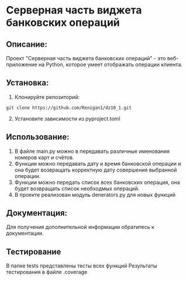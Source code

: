 # Серверная часть виджета банковских операций

## Описание:

Проект "Серверная часть виджета банковских операций" - это веб-приложение на Python, которое умеет отображать операции клиента.

## Установка:

1. Клонируйте репозиторий:
```
git clone https://github.com/Renigan1/dz10_1.git
```
2. Установите зависимости из pyproject.toml

## Использование:

1. В файле main.py можно в передавать различные именования номеров карт и счётов.
2. Функции можно передавать дату и время банковской операции и она будет возвращать корректную дату совершения выбранной операции.
3. Функции можно передать список всех банковских операция, она будет возвращать список необходмых операций.
4. В проекте реализован модуль denerators.py для новых функций

## Документация:

Для получения дополнительной информации обратитесь к документации.

## Тестирование

В папке tests представлены тесты всех функций
Результаты тестирования в файле .coverage